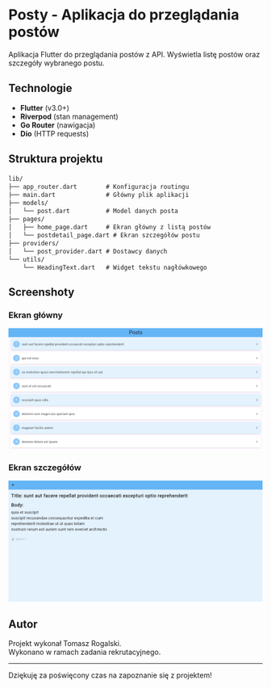 # Posty - Aplikacja do przeglądania postów

Aplikacja Flutter do przeglądania postów z API. Wyświetla listę postów oraz szczegóły wybranego postu.

## Technologie

- **Flutter** (v3.0+)
- **Riverpod** (stan management)
- **Go Router** (nawigacja)
- **Dio** (HTTP requests)

## Struktura projektu

```plaintext
lib/
├── app_router.dart        # Konfiguracja routingu
├── main.dart              # Główny plik aplikacji
├── models/
│   └── post.dart          # Model danych posta
├── pages/
│   ├── home_page.dart     # Ekran główny z listą postów
│   └── postdetail_page.dart # Ekran szczegółów postu
├── providers/
│   └── post_provider.dart # Dostawcy danych
└── utils/
    └── HeadingText.dart   # Widget tekstu nagłówkowego
```

## Screenshoty

### Ekran główny

![Ekran główny](screenshots/homepage.png)

### Ekran szczegółów

![Ekran szczegółów](screenshots/detailspage.png)

## Autor

Projekt wykonał Tomasz Rogalski.  
Wykonano w ramach zadania rekrutacyjnego.

---

Dziękuję za poświęcony czas na zapoznanie się z projektem!
